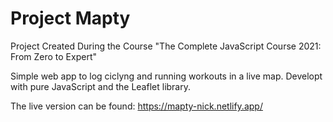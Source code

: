 # Project Mapty
Project Created During the Course "The Complete JavaScript Course 2021: From Zero to Expert"

Simple web app to log ciclyng and running workouts in a live map.
Developt with pure JavaScript and the Leaflet library.

The live version can be found:
https://mapty-nick.netlify.app/

